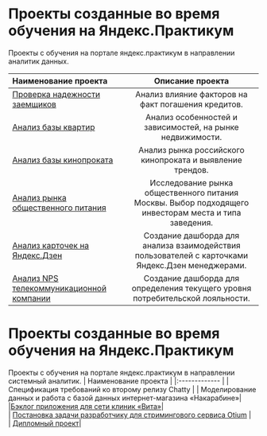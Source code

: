 # Проекты созданные во время обучения на Яндекс.Практикум
Проекты с обучения на портале яндекс.практикум в направлении аналитик данных.

| Наименование проекта  | Описание проекта  | 
|:------------- |:---------------:| 
| [Проверка надежности заемщиков](https://github.com/ZhannaYumanova/Yandex-practicum-projects/tree/main/%D0%9F%D1%80%D0%BE%D0%B2%D0%B5%D1%80%D0%BA%D0%B0%20%D0%BD%D0%B0%D0%B4%D0%B5%D0%B6%D0%BD%D0%BE%D1%81%D1%82%D0%B8%20%D0%B7%D0%B0%D0%B5%D0%BC%D1%89%D0%B8%D0%BA%D0%BE%D0%B2)      | Анализ влияние факторов на факт погашения кредитов. | 
|  [Анализ базы квартир](https://github.com/ZhannaYumanova/Yandex-practicum-projects/tree/main/%D0%90%D0%BD%D0%B0%D0%BB%D0%B8%D0%B7%20%D0%B1%D0%B0%D0%B7%D1%8B%20%D0%BA%D0%B2%D0%B0%D1%80%D1%82%D0%B8%D1%80)      | Анализ особенностей и зависимостей, на рынке недвижимости.        |  
| [Анализ базы кинопроката](https://github.com/ZhannaYumanova/Yandex-practicum-projects/tree/main/%D0%90%D0%BD%D0%B0%D0%BB%D0%B8%D0%B7%20%D0%B1%D0%B0%D0%B7%D1%8B%20%D0%BA%D0%B8%D0%BD%D0%BE%D0%BF%D1%80%D0%BE%D0%BA%D0%B0%D1%82%D0%B0) | Анализ рынка российского кинопроката и выявление трендов.        |  
| [Анализ рынка общественного питания](https://github.com/ZhannaYumanova/Yandex-practicum-projects/tree/main/%D0%90%D0%BD%D0%B0%D0%BB%D0%B8%D0%B7%20%D1%80%D1%8B%D0%BD%D0%BA%D0%B0%20%D0%BE%D0%B1%D1%89%D0%B5%D1%81%D1%82%D0%B2%D0%B5%D0%BD%D0%BD%D0%BE%D0%B3%D0%BE%20%D0%BF%D0%B8%D1%82%D0%B0%D0%BD%D0%B8%D1%8F)      | Исследование рынка общественного питания Москвы. Выбор подходящего инвесторам места и типа заведения.        |  
| [Анализ карточек на Яндекс.Дзен](https://github.com/ZhannaYumanova/Yandex-practicum-projects/tree/main/%D0%90%D0%BD%D0%B0%D0%BB%D0%B8%D0%B7%20%D0%BA%D0%B0%D1%80%D1%82%D0%BE%D1%87%D0%B5%D0%BA%20%D0%BD%D0%B0%20%D0%AF%D0%BD%D0%B4%D0%B5%D0%BA%D1%81.%D0%94%D0%B7%D0%B5%D0%BD) | Создание дашборда для анализа взаимодействия пользователей с карточками Яндекс.Дзен менеджерами.         |  
| [Анализ NPS телекоммуникационной компании](https://github.com/ZhannaYumanova/Yandex-practicum-projects/tree/main/%D0%90%D0%BD%D0%B0%D0%BB%D0%B8%D0%B7%20NPS%20%D1%82%D0%B5%D0%BB%D0%B5%D0%BA%D0%BE%D0%BC%D0%BC%D1%83%D0%BD%D0%B8%D0%BA%D0%B0%D1%86%D0%B8%D0%BE%D0%BD%D0%BD%D0%BE%D0%B9%20%D0%BA%D0%BE%D0%BC%D0%BF%D0%B0%D0%BD%D0%B8%D0%B8)      | Создание дашборда для определения текущего уровня потребительской лояльности.        |  

# Проекты созданные во время обучения на Яндекс.Практикум
Проекты с обучения на портале яндекс.практикум в направлении системный аналитик.
| Наименование проекта  | 
|:------------- |
| Спецификация требований ко второму релизу Chatty | 
| Моделирование данных и работа с базой данных интернет-магазина «Накарабине»|  
|[Бэклог приложения для сети клиник «Вита»](https://github.com/ZhannaYumanova/Yandex-practicum-projects/tree/b2f4de6cf716ebff28990f28b4356d0c8a70f40d/%D0%91%D1%8D%D0%BA%D0%BB%D0%BE%D0%B3%20%D0%BF%D1%80%D0%B8%D0%BB%D0%BE%D0%B6%D0%B5%D0%BD%D0%B8%D1%8F%20%D0%B4%D0%BB%D1%8F%20%D1%81%D0%B5%D1%82%D0%B8%20%D0%BA%D0%BB%D0%B8%D0%BD%D0%B8%D0%BA%20%C2%AB%D0%92%D0%B8%D1%82%D0%B0%C2%BB)|  
| [Постановка задачи разработчику для стримингового сервиса Otium](https://github.com/ZhannaYumanova/Yandex-practicum-projects/tree/7d6c9b2a42f571fd5c0924ad1dfb6aed229e4e21/%D0%9F%D0%BE%D1%81%D1%82%D0%B0%D0%BD%D0%BE%D0%B2%D0%BA%D0%B0%20%D0%B7%D0%B0%D0%B4%D0%B0%D1%87%D0%B8%20%D1%80%D0%B0%D0%B7%D1%80%D0%B0%D0%B1%D0%BE%D1%82%D1%87%D0%B8%D0%BA%D1%83%20%D0%B4%D0%BB%D1%8F%20%D1%81%D1%82%D1%80%D0%B8%D0%BC%D0%B8%D0%BD%D0%B3%D0%BE%D0%B2%D0%BE%D0%B3%D0%BE%20%D1%81%D0%B5%D1%80%D0%B2%D0%B8%D1%81%D0%B0%20Otium) |  
| [Дипломный проект](https://github.com/ZhannaYumanova/Yandex-practicum-projects/tree/38e9d1f04ca22e40854711c4b6fced754c29746a/%D0%94%D0%B8%D0%BF%D0%BB%D0%BE%D0%BC)|  
